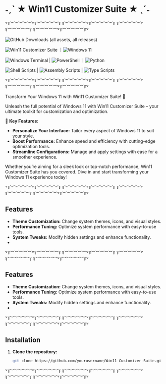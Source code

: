 
# ˗ˏˋ ★ Win11 Customizer Suite ★ ˎˊ˗

꒷꒦︶︶︶︶︶꒷꒦︶︶︶︶︶꒦ ꒦︶︶︶︶︶꒷꒦︶︶︶︶︶꒦ ꒦︶︶︶︶︶꒷꒦︶︶︶︶︶꒦ ꒦︶︶︶︶︶꒷꒦︶︶︶︶︶꒦꒷

![GitHub Downloads (all assets, all releases)](https://img.shields.io/github/downloads/DuckyOnQuack-999/Win11-Customizer-Suite/total)

![Win11 Customizer Suite](https://img.shields.io/badge/version-1.0-blue) ｜![Windows 11](https://img.shields.io/badge/Windows%2011-%230079d5.svg?sytle=flat&logo=Windows%2011&logoColor=white)  

![Windows Terminal](https://img.shields.io/badge/Windows%20Terminal-%234D4D4D.svg?style=flat&logo=windows-terminal&logoColor=white) | ![PowerShell](https://img.shields.io/badge/PowerShell-%235391FE.svg?style=flat&logo=powershell&logoColor=white) ｜![Python](https://img.shields.io/badge/python-3670A0?style=flat&logo=python&logoColor=ffdd54) 

![Shell Scripts](https://img.shields.io/badge/shell_scripts-%23121011.svg?style=flat&logo=gnu-bash&logoColor=white) | ![Assembly Scripts](https://img.shields.io/badge/assembly%20scripts-%23000000.svg?style=flat&logo=assemblyscript&logoColor=white) | ![Type Scripts](https://img.shields.io/badge/type%20scripts-%23007ACC.svg?style=&logo=typescript&logoColor=white)


꒷꒦︶︶︶︶︶꒷꒦︶︶︶︶︶꒦ ꒦︶︶︶︶︶꒷꒦︶︶︶︶︶꒦ ꒦︶︶︶︶︶꒷꒦︶︶︶︶︶꒦ ꒦︶︶︶︶︶꒷꒦︶︶︶︶︶꒦꒷

Transform Your Windows 11 with Win11 Customizer Suite! 🚀

Unleash the full potential of Windows 11 with Win11 Customizer Suite – your ultimate toolkit for customization and optimization.

🔧 **Key Features:**
- **Personalize Your Interface:** Tailor every aspect of Windows 11 to suit your style.
- **Boost Performance:** Enhance speed and efficiency with cutting-edge optimization tools.
- **Streamline Configurations:** Manage and apply settings with ease for a smoother experience.

Whether you’re aiming for a sleek look or top-notch performance, Win11 Customizer Suite has you covered. Dive in and start transforming your Windows 11 experience today!

꒷꒦︶︶︶︶︶꒷꒦︶︶︶︶︶꒦ ꒦︶︶︶︶︶꒷꒦︶︶︶︶︶꒦ ꒦︶︶︶︶︶꒷꒦︶︶︶︶︶꒦ ꒦︶︶︶︶︶꒷꒦︶︶︶︶︶꒦꒷

## Features
- **Theme Customization:** Change system themes, icons, and visual styles.
- **Performance Tuning:** Optimize system performance with easy-to-use tools.
- **System Tweaks:** Modify hidden settings and enhance functionality.
- 

꒷꒦︶︶︶︶︶꒷꒦︶︶︶︶︶꒦ ꒦︶︶︶︶︶꒷꒦︶︶︶︶︶꒦ ꒦︶︶︶︶︶꒷꒦︶︶︶︶︶꒦ ꒦︶︶︶︶︶꒷꒦︶︶︶︶︶꒦꒷

## Features
- **Theme Customization:** Change system themes, icons, and visual styles.
- **Performance Tuning:** Optimize system performance with easy-to-use tools.
- **System Tweaks:** Modify hidden settings and enhance functionality.
- 

꒷꒦︶︶︶︶︶꒷꒦︶︶︶︶︶꒦ ꒦︶︶︶︶︶꒷꒦︶︶︶︶︶꒦ ꒦︶︶︶︶︶꒷꒦︶︶︶︶︶꒦ ꒦︶︶︶︶︶꒷꒦︶︶︶︶︶꒦꒷

## Installation

1. **Clone the repository:**

   ```bash
   git clone https://github.com/yourusername/Win11-Customizer-Suite.git
   
꒷꒦︶︶︶︶︶꒷꒦︶︶︶︶︶꒦ ꒦︶︶︶︶︶꒷꒦︶︶︶︶︶꒦ ꒦︶︶︶︶︶꒷꒦︶︶︶︶︶꒦ ꒦︶︶︶︶︶꒷꒦︶︶︶︶︶꒦꒷
